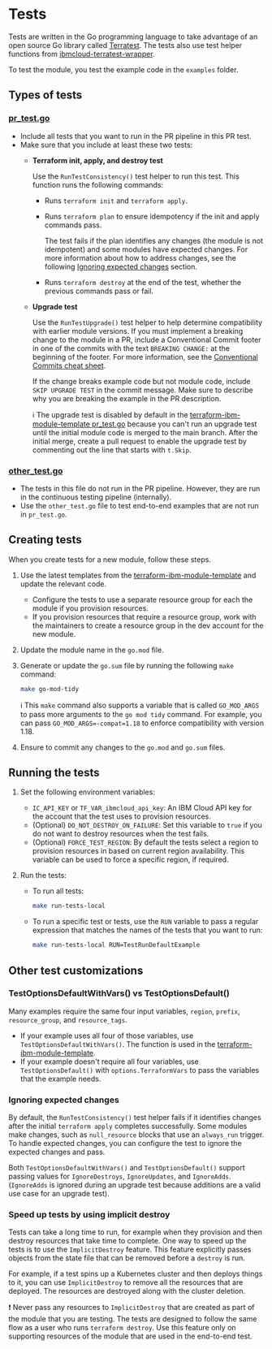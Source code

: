 # Tests

Tests are written in the Go programming language to take advantage of an open source Go library called [Terratest](https://github.com/gruntwork-io/terratest).
The tests also use test helper functions from [ibmcloud-terratest-wrapper](https://github.com/terraform-ibm-modules/ibmcloud-terratest-wrapper).

To test the module, you test the example code in the `examples` folder.

## Types of tests

### [pr_test.go](https://github.com/terraform-ibm-modules/terraform-ibm-module-template/blob/main/tests/pr_test.go)

- Include all tests that you want to run in the PR pipeline in this PR test.
- Make sure that you include at least these two tests:
    - **Terraform init, apply, and destroy test**

      Use the `RunTestConsistency()` test helper to run this test. This function runs the following commands:
        - Runs `terraform init` and `terraform apply`.
        - Runs `terraform plan` to ensure idempotency if the init and apply commands pass.

          The test fails if the plan identifies any changes (the module is not idempotent) and some modules have expected changes. For more information about how to address changes, see the following [Ignoring expected changes](#ignoring-expected-changes) section.
        - Runs `terraform destroy` at the end of the test, whether the previous commands pass or fail.

    - **Upgrade test**

      Use the `RunTestUpgrade()` test helper to help determine compatibility with earlier module versions. If you must implement a breaking change to the module in a PR, include a Conventional Commit footer in one of the commits with the text `BREAKING CHANGE:` at the beginning of the footer. For more information, see the [Conventional Commits cheat sheet](https://cheatography.com/albelop/cheat-sheets/conventional-commits/).

      If the change breaks example code but not module code, include `SKIP UPGRADE TEST` in the commit message. Make sure to describe why you are breaking the example in the PR description.

      :information_source: The upgrade test is disabled by default in the [terraform-ibm-module-template pr_test.go](https://github.com/terraform-ibm-modules/terraform-ibm-module-template/blob/main/tests/pr_test.go) because you can't run an upgrade test until the initial module code is merged to the main branch. After the initial merge, create a pull request to enable the upgrade test by commenting out the line that starts with `t.Skip`.

### [other_test.go](https://github.com/terraform-ibm-modules/terraform-ibm-module-template/blob/main/tests/other_test.go)

- The tests in this file do not run in the PR pipeline. However, they are run in the continuous testing pipeline (internally).
- Use the `other_test.go` file to test end-to-end examples that are not run in `pr_test.go`.

## Creating tests

When you create tests for a new module, follow these steps.

1.  Use the latest templates from the [terraform-ibm-module-template](https://github.com/terraform-ibm-modules/terraform-ibm-module-template/tree/main/tests) and update the relevant code.

    - Configure the tests to use a separate resource group for each the module if you provision resources.
    - If you provision resources that require a resource group, work with the maintainers to create a resource group in the dev account for the new module.
1.  Update the module name in the `go.mod` file.
1.  Generate or update the `go.sum` file by running the following `make` command:

    ```sh
    make go-mod-tidy
    ```

    :information_source: This `make` command also supports a variable that is called `GO_MOD_ARGS` to pass more arguments to the `go mod tidy` command. For example, you can pass `GO_MOD_ARGS=-compat=1.18` to enforce compatibility with version 1.18.
1.  Ensure to commit any changes to the `go.mod` and `go.sum` files.

## Running the tests

1.  Set the following environment variables:
    - `IC_API_KEY` or `TF_VAR_ibmcloud_api_key`: An IBM Cloud API key for the account that the test uses to provision resources.
    - (Optional) `DO_NOT_DESTROY_ON_FAILURE`: Set this variable to `true` if you do not want to destroy resources when the test fails.
    - (Optional) `FORCE_TEST_REGION`: By default the tests select a region to provision resources in based on current region availability. This variable can be used to force a specific region, if required.
1.  Run the tests:

    - To run all tests:
        ```sh
        make run-tests-local
        ```
    - To run a specific test or tests, use the `RUN` variable to pass a regular expression that matches the names of the tests that you want to run:

        ```sh
        make run-tests-local RUN=TestRunDefaultExample
        ```

## Other test customizations

### TestOptionsDefaultWithVars() vs TestOptionsDefault()

Many examples require the same four input variables, `region`, `prefix`, `resource_group`, and `resource_tags`.

- If your example uses all four of those variables, use `TestOptionsDefaultWithVars()`. The function is used in the [terraform-ibm-module-template](https://github.com/terraform-ibm-modules/terraform-ibm-module-template/blob/main/examples/default/variables.tf).
- If your example doesn't require all four variables, use `TestOptionsDefault()` with `options.TerraformVars` to pass the variables that the example needs.

### Ignoring expected changes

By default, the `RunTestConsistency()` test helper fails if it identifies changes after the initial `terraform apply` completes successfully. Some modules make changes, such as `null_resource` blocks that use an `always_run` trigger. To handle expected changes, you can configure the test to ignore the expected changes and pass.

Both `TestOptionsDefaultWithVars()` and `TestOptionsDefault()` support passing values for `IgnoreDestroys`, `IgnoreUpdates`, and `IgnoreAdds`. (`IgnoreAdds` is ignored during an upgrade test because additions are a valid use case for an upgrade test).

### Speed up tests by using implicit destroy

Tests can take a long time to run, for example when they provision and then destroy resources that take time to complete. One way to speed up the tests is to use the `ImplicitDestroy` feature. This feature explicitly passes objects from the state file that can be removed before a `destroy` is run.

For example, if a test spins up a Kubernetes cluster and then deploys things to it, you can use `ImplicitDestroy` to remove all the resources that are deployed. The resources are destroyed along with the cluster deletion.

:exclamation: Never pass any resources to `ImplicitDestroy` that are created as part of the module that you are testing. The tests are designed to follow the same flow as a user who runs `terraform destroy`. Use this feature only on supporting resources of the module that are used in the end-to-end test.
